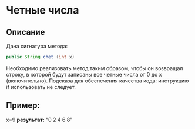 # Четные числа

## Описание
Дана сигнатура метода: 
```java 
public String chet (int x)
```
Необходимо реализовать метод таким образом, чтобы он возвращал строку, в
которой будут записаны все четные числа от 0 до x (включительно). Подсказа
для обеспечения качества кода: инструкцию if использовать не следует.

## Пример:
x=9
**результат:** “0 2 4 6 8”
